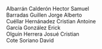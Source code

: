 Albarrán Calderón Hector Samuel   
Barradas Guillen Jorge Alberto    
Cuéllar Hernánadez Cristian Antoine   
García González Erick   
Olguin Herrera Josué Cristian   
Cote Soriano David
